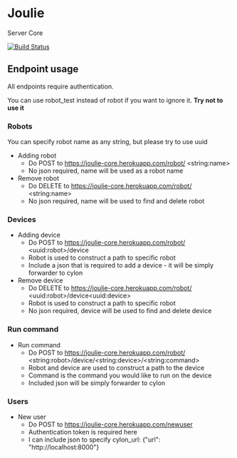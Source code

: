 # Joulie
Server Core

[![Build Status](https://travis-ci.org/Tesla7D/Joulie.svg?branch=master)](https://travis-ci.org/Tesla7D/Joulie)

## Endpoint usage
All endpoints require authentication.

You can use robot_test instead of robot if you want to ignore it. **Try not to use it**
### Robots
You can specify robot name as any string, but please try to use uuid
* Adding robot
  * Do POST to https://joulie-core.herokuapp.com/robot/ \<string:name\>
  * No json required, name will be used as a robot name
* Remove robot
  * Do DELETE to https://joulie-core.herokuapp.com/robot/ \<string:name\>
  * No json required, name will be used to find and delete robot

### Devices
* Adding device
  * Do POST to https://joulie-core.herokuapp.com/robot/ \<uuid:robot\>/device
  * Robot is used to construct a path to specific robot
  * Include a json that is required to add a device - it will be simply forwarder to cylon
* Remove device
  * Do DELETE to https://joulie-core.herokuapp.com/robot/ \<uuid:robot\>/device\<uuid:device\>
  * Robot is used to construct a path to specific robot
  * No json required, device will be used to find and delete device

### Run command
* Run command
    * Do POST to https://joulie-core.herokuapp.com/robot/ \<string:robot\>/device/\<string:device\>/\<string:command\>
    * Robot and device are used to construct a path to the device
    * Command is the command you would like to run on the device
    * Included json will be simply forwarder to cylon

### Users
* New user
  * Do POST to https://joulie-core.herokuapp.com/newuser
  * Authentication token is required here
  * I can include json to specify cylon_url: {"url": "http://localhost:8000"}
  
